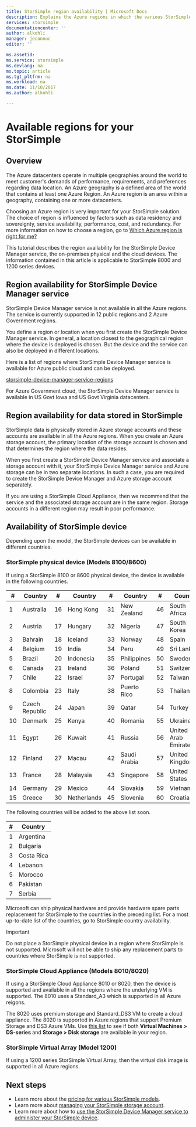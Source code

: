 ```yaml
---
title: StorSimple region availability | Microsoft Docs
description: Explains the Azure regions in which the various StorSimple device models are available.
services: storsimple
documentationcenter: ''
author: alkohli
manager: jeconnoc
editor: ''

ms.assetid: 
ms.service: storsimple
ms.devlang: na
ms.topic: article
ms.tgt_pltfrm: na
ms.workload: na
ms.date: 11/10/2017
ms.author: alkohli

---
```

# Available regions for your StorSimple 

## Overview

The Azure datacenters operate in multiple geographies around the world to meet customer's demands of performance, requirements, and preferences regarding data location. An Azure geography is a defined area of the world that contains at least one Azure Region. An Azure region is an area within a geography, containing one or more datacenters.

Choosing an Azure region is very important for your StorSimple solution. The choice of region is influenced by factors such as data residency and sovereignty, service availability, performance, cost, and redundancy. For more information on how to choose a region, go to [Which Azure region is right for me?](https://azure.microsoft.com/overview/datacenters/how-to-choose/)

This tutorial describes the region availability for the StorSimple Device Manager service, the on-premises physical and the cloud devices. The information contained in this article is applicable to StorSimple 8000 and 1200 series devices.

## Region availability for StorSimple Device Manager service

StorSimple Device Manager service is not available in all the Azure regions. The service is currently supported in 12 public regions and 2 Azure Government regions.

You define a region or location when you first create the StorSimple Device Manager service. In general, a location closest to the geographical region where the device is deployed is chosen. But the device and the service can also be deployed in different locations.

Here is a list of regions where StorSimple Device Manager service is available for Azure public cloud and can be deployed.

[storsimple-device-manager-service-regions](./media/storsimple-region/storsimple-device-manager-service-regions.png)

For Azure Government cloud, the StorSimple Device Manager service is available in US Govt Iowa and US Govt Virginia datacenters.


## Region availability for data stored in StorSimple

StorSimple data is physically stored in Azure storage accounts and these accounts are available in all the Azure regions. When you create an Azure storage account, the primary location of the storage account is chosen and that determines the region where the data resides.

When you first create a StorSimple Device Manager service and associate a storage account with it, your StorSimple Device Manager service and Azure storage can be in two separate locations. In such a case, you are required to create the StorSimple Device Manager and Azure storage account separately.

If you are using a StorSimple Cloud Appliance, then we recommend that the service and the associated storage account are in the same region. Storage accounts in a different region  may result in poor performance.

## Availability of StorSimple device

Depending upon the model, the StorSimple devices can be available in different countries.

### StorSimple physical device (Models 8100/8600)

If using a StorSimple 8100 or 8600 physical device, the device is available in the following countries.

| #  | Country        | #  | Country     | #  | Country      | #  | Country              |
|----|----------------|----|-------------|----|--------------|----|----------------------|
| 1  | Australia      | 16 | Hong Kong   | 31 | New Zealand  | 46 | South Africa         |
| 2  | Austria        | 17 | Hungary     | 32 | Nigeria      | 47 | South Korea          |
| 3  | Bahrain        | 18 | Iceland     | 33 | Norway       | 48 | Spain                |
| 4  | Belgium        | 19 | India       | 34 | Peru         | 49 | Sri Lanka            |
| 5  | Brazil         | 20 | Indonesia   | 35 | Philippines  | 50 | Sweden               |
| 6  | Canada         | 21 | Ireland     | 36 | Poland       | 51 | Switzerland          |
| 7  | Chile          | 22 | Israel      | 37 | Portugal     | 52 | Taiwan               |
| 8  | Colombia       | 23 | Italy       | 38 | Puerto Rico  | 53 | Thailand             |
| 9  | Czech Republic | 24 | Japan       | 39 | Qatar        | 54 | Turkey               |
| 10 | Denmark        | 25 | Kenya       | 40 | Romania      | 55 | Ukraine              |
| 11 | Egypt          | 26 | Kuwait      | 41 | Russia       | 56 | United Arab Emirates |
| 12 | Finland        | 27 | Macau       | 42 | Saudi Arabia | 57 | United Kingdom       |
| 13 | France         | 28 | Malaysia    | 43 | Singapore    | 58 | United States        |
| 14 | Germany        | 29 | Mexico      | 44 | Slovakia     | 59 | Vietnam              |
| 15 | Greece         | 30 | Netherlands | 45 | Slovenia     | 60 | Croatia              |

The following countries will be added to the above list soon.

| # | Country    |
|---|------------|
| 1 | Argentina  |
| 2 | Bulgaria   |
| 3 | Costa Rica |
| 4 | Lebanon    |
| 5 | Morocco    |
| 6 | Pakistan   |
| 7 | Serbia     |

Microsoft can ship physical hardware and provide hardware spare parts replacement for StorSimple to the countries in the preceding list. For a most up-to-date list of the countries, go to StorSimple country availability.

> [!IMPORTANT]
> Do not place a StorSimple physical device in a region where StorSimple is not supported. Microsoft will not be able to ship any replacement parts to countries where StorSimple is not supported.

### StorSimple Cloud Appliance (Models 8010/8020)

If using a StorSimple Cloud Appliance 8010 or 8020, then the device is supported and available in all the regions where the underlying VM is supported. The 8010 uses a Standard_A3 which is supported in all Azure reigons. 

The 8020 uses premium storage and Standard_DS3 VM to create a cloud appliance. The 8020 is supported in Azure regions that support Premium Storage and DS3 Azure VMs. Use [this list](https://azure.microsoft.com/regions/services/) to see if both **Virtual Machines > DS-series** and **Storage > Disk storage** are available in your region.

### StorSimple Virtual Array (Model 1200)

If using a 1200 series StorSimple Virtual Array, then the virtual disk image is supported in all Azure regions.

## Next steps
* Learn more about the [pricing for various StorSimple models](https://azure.microsoft.com/pricing/calculator/#storsimple2).
* Learn more about [managing your StorSimple storage account](storsimple-8000-manage-storage-accounts.md).
* Learn more about how to [use the StorSimple Device Manager service to administer your StorSimple device](storsimple-8000-manager-service-administration.md).
